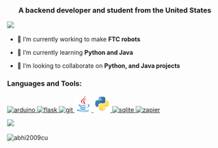 <h3 align="center">A backend developer and student from the United States</h3>

<img src="https://komarev.com/ghpvc/?username=abh12009x&label=Profile%20views&color=0e75b6&style=flat" />

- 🔭 I’m currently working to make **FTC robots**

- 🌱 I’m currently learning **Python and Java**

- 👯 I’m looking to collaborate on **Python, and Java projects**

<h3 align="left">Languages and Tools:</h3>
<p align="left"> <a href="https://www.arduino.cc/" target="_blank" rel="noreferrer"> <img src="https://cdn.worldvectorlogo.com/logos/arduino-1.svg" alt="arduino" width="40" height="40"/> </a> <a href="https://flask.palletsprojects.com/" target="_blank" rel="noreferrer"> <img src="https://www.vectorlogo.zone/logos/palletsprojects_flask/palletsprojects_flask-icon.svg" alt="flask" width="40" height="40"/> </a> <a href="https://git-scm.com/" target="_blank" rel="noreferrer"> <img src="https://www.vectorlogo.zone/logos/git-scm/git-scm-icon.svg" alt="git" width="40" height="40"/> </a> <a href="https://www.java.com" target="_blank" rel="noreferrer"> <img src="https://raw.githubusercontent.com/devicons/devicon/master/icons/java/java-original.svg" alt="java" width="40" height="40"/> </a> <a href="https://www.python.org" target="_blank" rel="noreferrer"> <img src="https://raw.githubusercontent.com/devicons/devicon/master/icons/python/python-original.svg" alt="python" width="40" height="40"/> </a> <a href="https://www.sqlite.org/" target="_blank" rel="noreferrer"> <img src="https://www.vectorlogo.zone/logos/sqlite/sqlite-icon.svg" alt="sqlite" width="40" height="40"/> </a> <a href="https://zapier.com" target="_blank" rel="noreferrer"> <img src="https://www.vectorlogo.zone/logos/zapier/zapier-icon.svg" alt="zapier" width="40" height="40"/> </a> </p>

<p><img src="https://github-readme-stats.vercel.app/api/top-langs?username=abhi2009cu&layout=compact&count_private=false" /></p>

<!-- <p>&nbsp;<img align="center" src="https://github-readme-stats.vercel.app/api?username=abhi2009cu&show_icons=true&locale=en" alt="abhi2009cu" /></p> -->

<p><img align="center" src="https://github-readme-streak-stats.herokuapp.com/?user=abhi2009cu&" alt="abhi2009cu" /></p>
